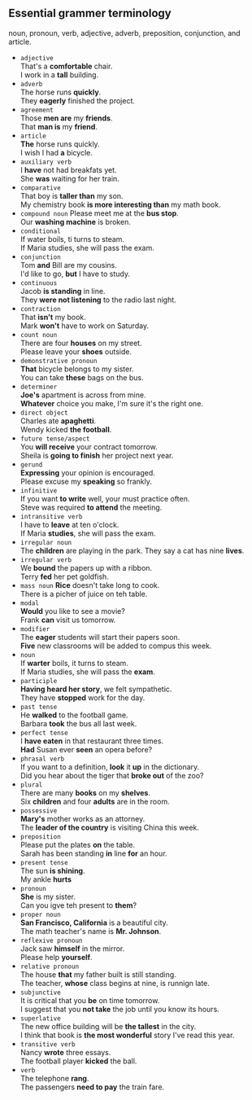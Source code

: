 ## Essential grammer terminology  

noun, pronoun, verb, adjective, adverb, preposition, conjunction, and article.  


- `adjective`  
	That's a __comfortable__ chair.  
	I work in a __tall__ building.  
- `adverb`	  
	The horse runs __quickly__.  
	They __eagerly__ finished the project.  
- `agreement`  
Those __men are__ my __friends__.  
That __man is__ my __friend__.  
- `article`  
__The__ horse runs quickly.  
I wish I had __a__ bicycle.  
- `auxiliary verb`  
I __have__ not had breakfats yet.  
She __was__ waiting for her train.  
- `comparative`  
That boy is __taller than__ my son.  
My chemistry book __is more interesting than__ my math book.  
- `compound noun`
Please meet me at the __bus stop__.  
Our __washing machine__ is broken.   
- `conditional`  
If water boils, ti turns to steam.  
If Maria studies, she will pass the exam.  
- `conjunction`  
Tom __and__ Bill are my cousins.  
I'd like to go, __but__ I have to study.  
- `continuous`  
Jacob __is standing__ in line.  
They __were not listening__ to the radio last night.  
- `contraction`  
That __isn't__ my book.  
Mark __won't__ have to work on Saturday.  
- `count noun`  
There are four __houses__ on my street.  
Please leave your __shoes__ outside.  
- `demonstrative pronoun`  
__That__ bicycle belongs to my sister.  
You can take __these__ bags on the bus.  
- `determiner`  
__Joe's__ apartment is across from mine.    
__Whatever__ choice you make, I'm sure it's the right one.  
- `direct object`  
Charles ate __apaghetti__.  
Wendy kicked __the football__.  
- `future tense/aspect`  
You __will receive__ your contract tomorrow.  
Sheila is __going to finish__ her project next year.  
- `gerund`  
__Expressing__ your opinion is encouraged.  
Please excuse my __speaking__ so frankly.  
- `infinitive`  
If you want __to write__ well, your must practice often.  
Steve was required __to attend__ the meeting.  
- `intransitive verb`  
I have to __leave__ at ten o'clock.  
If Maria __studies__, she will pass the exam.  
- `irregular noun`  
The __children__ are playing in the park.
They say a cat has nine __lives__.  
- `irregular verb`  
We __bound__ the papers up with a ribbon.  
Terry __fed__ her pet goldfish.  
- `mass noun` 
__Rice__ doesn't take long to cook.  
There is a picher of juice on teh table.  
- `modal`  
__Would__ you like to see a movie?  
Frank __can__ visit us tomorrow.  
- `modifier`  
The __eager__ students will start their papers soon.  
__Five__ new classrooms will be added to compus this week.  
- `noun`  
If __warter__ boils, it turns to steam.  
If Maria studies, she will pass the __exam__.  
- `participle`  
__Having heard her story__, we felt sympathetic.  
They have __stopped__ work for the day.  
- `past tense`  
He __walked__ to the football game.  
Barbara __took__ the bus all last week.    
- `perfect tense`  
I __have eaten__ in that restaurant three times.  
__Had__ Susan ever __seen__ an opera before?    
- `phrasal verb`  
If you want to a definition, __look__ it __up__ in the dictionary.  
Did you hear about the tiger that __broke out__ of the zoo?  
- `plural`  
There are many __books__ on my __shelves__.  
Six __children__ and four __adults__ are in the room.  
- `possessive`  
__Mary's__ mother works as an attorney.  
The __leader of the country__ is visiting China this week.  
- `preposition`  
Please put the plates __on__ the table.  
Sarah has been standing __in__ line __for__ an hour.  
- `present tense`  
The sun __is shining__.  
My ankle __hurts__  
- `pronoun`  
__She__ is my sister.  
Can you igve teh present to __them__?  
- `proper noun`  
__San Francisco, California__ is a beautiful city.  
The math teacher's name is __Mr. Johnson__.  
- `reflexive pronoun`  
Jack saw __himself__ in the mirror.  
Please help __yourself__.  
- `relative pronoun`  
The house __that__ my father built is still standing.  
The teacher, __whose__ class begins at nine, is runnign late.  
- `subjunctive`  
It is critical that you __be__ on time tomorrow.  
I suggest that you __not take__ the job until you know its hours.  
- `superlative`  
The new office building will be __the tallest__ in the city.  
I think that book is __the most wonderful__ story I've read this year.  
- `transitive verb`  
Nancy __wrote__ three essays.  
The football player __kicked__ the ball.  
- `verb`  
The telephone __rang__.  
The passengers __need to pay__ the train fare.  
